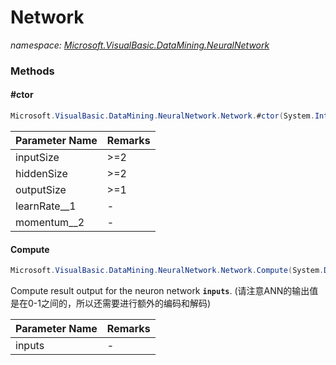 ﻿# Network
_namespace: <a href="#" onClick="load('/docs/Microsoft.VisualBasic.DataMining.NeuralNetwork/index.md')">Microsoft.VisualBasic.DataMining.NeuralNetwork</a>_





### Methods

#### #ctor
```csharp
Microsoft.VisualBasic.DataMining.NeuralNetwork.Network.#ctor(System.Int32,System.Int32,System.Int32,System.Double,System.Double,Microsoft.VisualBasic.DataMining.NeuralNetwork.IFuncs.IActivationFunction)
```


|Parameter Name|Remarks|
|--------------|-------|
|inputSize|>=2|
|hiddenSize|>=2|
|outputSize|>=1|
|learnRate__1|-|
|momentum__2|-|


#### Compute
```csharp
Microsoft.VisualBasic.DataMining.NeuralNetwork.Network.Compute(System.Double[])
```
Compute result output for the neuron network **`inputs`**.
 (请注意ANN的输出值是在0-1之间的，所以还需要进行额外的编码和解码)

|Parameter Name|Remarks|
|--------------|-------|
|inputs|-|



